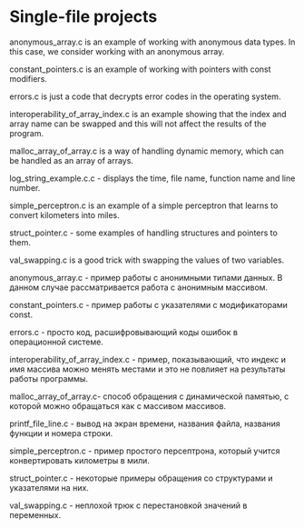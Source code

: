 # Single-file projects

anonymous_array.c is an example of working with anonymous data types.
In this case, we consider working with an anonymous array.

constant_pointers.c is an example of working with pointers with const modifiers.

errors.c is just a code that decrypts error codes in the operating system.

interoperability_of_array_index.c is an example showing that the index and
array name can be swapped and this will not affect the results of the program.

malloc_array_of_array.c is a way of handling dynamic memory, which can be handled as an array of arrays.

log_string_example.c.c - displays the time, file name, function name and line number.

simple_perceptron.c is an example of a simple perceptron that learns to convert kilometers into miles.

struct_pointer.c - some examples of handling structures and pointers to them.

val_swapping.c is a good trick with swapping the values of two variables.



anonymous_array.c - пример работы с анонимными типами данных.
В данном случае рассматривается работа с анонимным массивом.

constant_pointers.c - пример работы с указателями с модификаторами const.

errors.c - просто код, расшифровывающий коды ошибок в операционной системе.

interoperability_of_array_index.c - пример, показывающий, что индекс и
имя массива можно менять местами и это не повлияет на результаты работы программы.

malloc_array_of_array.c- способ обращения с динамической памятью, с которой можно обращаться как с массивом массивов.

printf_file_line.c - вывод на экран времени, названия файла, названия функции и номера строки.

simple_perceptron.с - пример простого персептрона, который учится конвертировать километры в мили.

struct_pointer.c - некоторые примеры обращения со структурами и указателями на них.

val_swapping.с - неплохой трюк с перестановкой значений в переменных.
